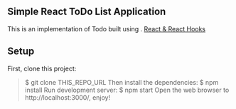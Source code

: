 ## Simple React ToDo List Application
This is an implementation of Todo built using
. [React & React Hooks](https://reactjs.org/docs/hooks-intro.html)

## Setup
First, clone this project:
> $ git clone THIS_REPO_URL 
Then install the dependencies:
> $ npm install
Run development server:
> $ npm start
Open the web browser to http://localhost:3000/, enjoy!

